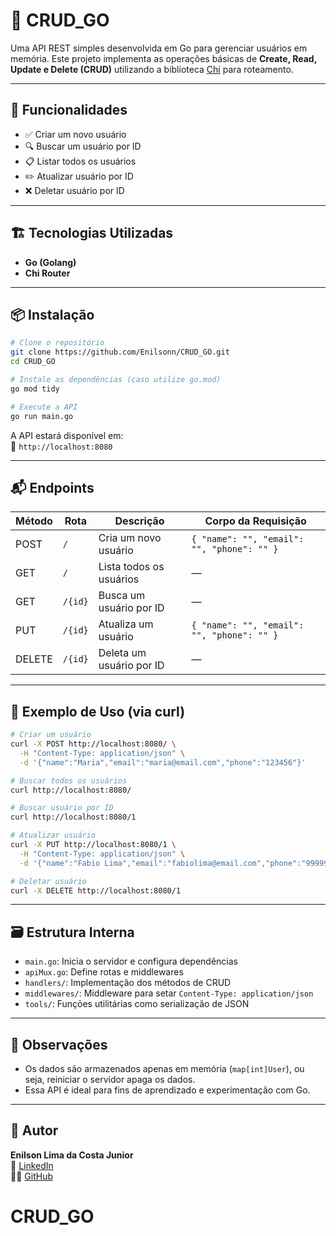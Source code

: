 # 📘 CRUD\_GO

Uma API REST simples desenvolvida em Go para gerenciar usuários em memória. Este projeto implementa as operações básicas de **Create, Read, Update e Delete (CRUD)** utilizando a biblioteca [Chi](https://github.com/go-chi/chi) para roteamento.

---

## 🚀 Funcionalidades

- ✅ Criar um novo usuário
- 🔍 Buscar um usuário por ID
- 📋 Listar todos os usuários
- ✏️ Atualizar usuário por ID
- ❌ Deletar usuário por ID

---

## 🏗️ Tecnologias Utilizadas

- **Go (Golang)**
- **Chi Router**

---

## 📦 Instalação

```bash
# Clone o repositório
git clone https://github.com/Enilsonn/CRUD_GO.git
cd CRUD_GO

# Instale as dependências (caso utilize go.mod)
go mod tidy

# Execute a API
go run main.go
```

A API estará disponível em:\
📍 `http://localhost:8080`

---

## 📬 Endpoints

| Método | Rota    | Descrição                | Corpo da Requisição                        |
| ------ | ------- | ------------------------ | ------------------------------------------ |
| POST   | `/`     | Cria um novo usuário     | `{ "name": "", "email": "", "phone": "" }` |
| GET    | `/`     | Lista todos os usuários  | —                                          |
| GET    | `/{id}` | Busca um usuário por ID  | —                                          |
| PUT    | `/{id}` | Atualiza um usuário      | `{ "name": "", "email": "", "phone": "" }` |
| DELETE | `/{id}` | Deleta um usuário por ID | —                                          |

---

## 🧪 Exemplo de Uso (via curl)

```bash
# Criar um usuário
curl -X POST http://localhost:8080/ \
  -H "Content-Type: application/json" \
  -d '{"name":"Maria","email":"maria@email.com","phone":"123456"}'

# Buscar todos os usuários
curl http://localhost:8080/

# Buscar usuário por ID
curl http://localhost:8080/1

# Atualizar usuário
curl -X PUT http://localhost:8080/1 \
  -H "Content-Type: application/json" \
  -d '{"name":"Fabio Lima","email":"fabiolima@email.com","phone":"99999"}'

# Deletar usuário
curl -X DELETE http://localhost:8080/1
```

---

## 🗃️ Estrutura Interna

- `main.go`: Inicia o servidor e configura dependências
- `apiMux.go`: Define rotas e middlewares
- `handlers/`: Implementação dos métodos de CRUD
- `middlewares/`: Middleware para setar `Content-Type: application/json`
- `tools/`: Funções utilitárias como serialização de JSON

---

## 📌 Observações

- Os dados são armazenados apenas em memória (`map[int]User`), ou seja, reiniciar o servidor apaga os dados.
- Essa API é ideal para fins de aprendizado e experimentação com Go.

---

## 👤 Autor

**Enilson Lima da Costa Junior**\
🔗 [LinkedIn](https://www.linkedin.com/in/enilson-lima-944532140/)\
👨‍💻 [GitHub](https://github.com/Enilsonn)

# CRUD_GO
